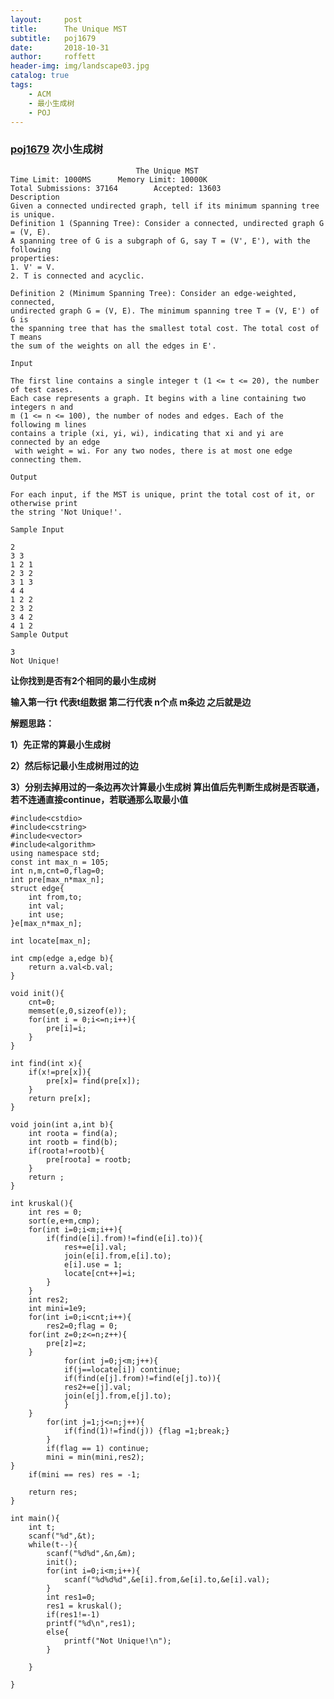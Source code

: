 ```yaml
---
layout:     post
title:      The Unique MST
subtitle:   poj1679
date:       2018-10-31
author:     roffett
header-img: img/landscape03.jpg
catalog: true
tags:
    - ACM
    - 最小生成树
    - POJ
---
```


### [poj1679](http://poj.org/problem?id=1679) 次小生成树
                                The Unique MST
    Time Limit: 1000MS		Memory Limit: 10000K
    Total Submissions: 37164		Accepted: 13603
    Description
    Given a connected undirected graph, tell if its minimum spanning tree is unique. 
    Definition 1 (Spanning Tree): Consider a connected, undirected graph G = (V, E).
    A spanning tree of G is a subgraph of G, say T = (V', E'), with the following
    properties: 
    1. V' = V. 
    2. T is connected and acyclic. 

    Definition 2 (Minimum Spanning Tree): Consider an edge-weighted, connected, 
    undirected graph G = (V, E). The minimum spanning tree T = (V, E') of G is
    the spanning tree that has the smallest total cost. The total cost of T means
    the sum of the weights on all the edges in E'. 

    Input

    The first line contains a single integer t (1 <= t <= 20), the number of test cases. 
    Each case represents a graph. It begins with a line containing two integers n and 
    m (1 <= n <= 100), the number of nodes and edges. Each of the following m lines 
    contains a triple (xi, yi, wi), indicating that xi and yi are connected by an edge
     with weight = wi. For any two nodes, there is at most one edge connecting them.

    Output

    For each input, if the MST is unique, print the total cost of it, or otherwise print 
    the string 'Not Unique!'.
    
    Sample Input

    2
    3 3
    1 2 1
    2 3 2
    3 1 3
    4 4
    1 2 2
    2 3 2
    3 4 2
    4 1 2
    Sample Output

    3
    Not Unique!


**让你找到是否有2个相同的最小生成树**

**输入第一行t  代表t组数据 第二行代表 n个点 m条边 之后就是边**

**解题思路：**

**1）先正常的算最小生成树**

**2）然后标记最小生成树用过的边**

**3）分别去掉用过的一条边再次计算最小生成树 算出值后先判断生成树是否联通，若不连通直接continue，若联通那么取最小值**

    #include<cstdio>
    #include<cstring>
    #include<vector>
    #include<algorithm>
    using namespace std;
    const int max_n = 105;
    int n,m,cnt=0,flag=0;
    int pre[max_n*max_n];
    struct edge{
        int from,to;
        int val;
        int use;
    }e[max_n*max_n];

    int locate[max_n];

    int cmp(edge a,edge b){
        return a.val<b.val;
    }

    void init(){
        cnt=0;
        memset(e,0,sizeof(e));
        for(int i = 0;i<=n;i++){
            pre[i]=i;
        }
    }

    int find(int x){
        if(x!=pre[x]){
            pre[x]= find(pre[x]);
        }
        return pre[x];
    }

    void join(int a,int b){
        int roota = find(a);
        int rootb = find(b);
        if(roota!=rootb){
            pre[roota] = rootb;
        }
        return ;
    }

    int kruskal(){
        int res = 0;
        sort(e,e+m,cmp);
        for(int i=0;i<m;i++){
            if(find(e[i].from)!=find(e[i].to)){
                res+=e[i].val;
                join(e[i].from,e[i].to);
                e[i].use = 1;
                locate[cnt++]=i;
            }
        }
        int res2;
        int mini=1e9;
        for(int i=0;i<cnt;i++){
            res2=0;flag = 0;
        for(int z=0;z<=n;z++){
            pre[z]=z;
        }
                for(int j=0;j<m;j++){
                if(j==locate[i]) continue;
                if(find(e[j].from)!=find(e[j].to)){
                res2+=e[j].val;
                join(e[j].from,e[j].to);
                }
        }
            for(int j=1;j<=n;j++){
                if(find(1)!=find(j)) {flag =1;break;}
            }
            if(flag == 1) continue;
            mini = min(mini,res2);
    }
        if(mini == res) res = -1;

        return res;
    }

    int main(){
        int t;
        scanf("%d",&t);
        while(t--){
            scanf("%d%d",&n,&m);
            init();
            for(int i=0;i<m;i++){
                scanf("%d%d%d",&e[i].from,&e[i].to,&e[i].val);
            }
            int res1=0;
            res1 = kruskal();
            if(res1!=-1)
            printf("%d\n",res1);
            else{
                printf("Not Unique!\n");
            }

        }

    }